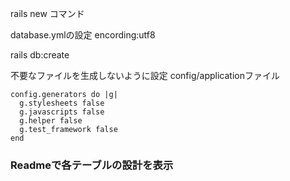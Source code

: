 rails new コマンド

database.ymlの設定
  encording:utf8

rails db:create

不要なファイルを生成しないように設定
config/applicationファイル

    config.generators do |g|
      g.stylesheets false
      g.javascripts false
      g.helper false
      g.test_framework false
    end

### Readmeで各テーブルの設計を表示
